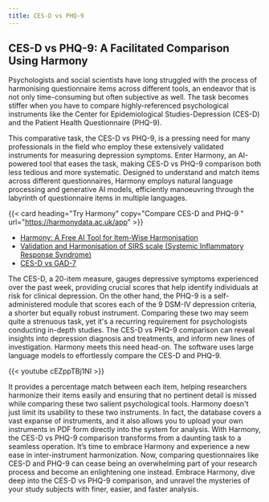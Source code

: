 ```yaml
---
title: CES-D vs PHQ-9
---
```


## CES-D vs PHQ-9: A Facilitated Comparison Using Harmony

Psychologists and social scientists have long struggled with the process of harmonising questionnaire items across different tools, an endeavor that is not only time-consuming but often subjective as well. The task becomes stiffer when you have to compare highly-referenced psychological instruments like the Center for Epidemiological Studies-Depression (CES-D) and the Patient Health Questionnaire (PHQ-9).

This comparative task, the CES-D vs PHQ-9, is a pressing need for many professionals in the field who employ these extensively validated instruments for measuring depression symptoms. Enter Harmony, an AI-powered tool that eases the task, making CES-D vs PHQ-9 comparison both less tedious and more systematic. Designed to understand and match items across different questionnaires, Harmony employs natural language processing and generative AI models, efficiently manoeuvring through the labyrinth of questionnaire items in multiple languages.

{{< card heading="Try Harmony" copy="Compare CES-D and PHQ-9 " url="https://harmonydata.ac.uk/app" >}}



* [Harmony: A Free AI Tool for Item-Wise Harmonisation](/item-harmonisation/harmony-a-free-ai-tool-for-item-wise-harmonisation)
* [Validation and Harmonisation of SIRS scale (Systemic Inflammatory Response Syndrome)](/harmonisation-validation/sirs-scale-systemic-inflammatory-response-syndrome)
* [CES-D vs GAD-7](/ces-d-vs-gad-7)

The CES-D, a 20-item measure, gauges depressive symptoms experienced over the past week, providing crucial scores that help identify individuals at risk for clinical depression. On the other hand, the PHQ-9 is a self-administered module that scores each of the 9 DSM-IV depression criteria, a shorter but equally robust instrument. Comparing these two may seem quite a strenuous task, yet it's a recurring requirement for psychologists conducting in-depth studies. The CES-D vs PHQ-9 comparison can reveal insights into depression diagnosis and treatments, and inform new lines of investigation. Harmony meets this need head-on. The software uses large language models to effortlessly compare the CES-D and PHQ-9.


{{< youtube cEZppTBj1NI >}}



It provides a percentage match between each item, helping researchers harmonize their items easily and ensuring that no pertinent detail is missed while comparing these two salient psychological tools. Harmony doesn't just limit its usability to these two instruments. In fact, the database covers a vast expanse of instruments, and it also allows you to upload your own instruments in PDF form directly into the system for analysis. With Harmony, the CES-D vs PHQ-9 comparison transforms from a daunting task to a seamless operation. It’s time to embrace Harmony and experience a new ease in inter-instrument harmonization. Now, comparing questionnaires like CES-D and PHQ-9 can cease being an overwhelming part of your research process and become an enlightening one instead. Embrace Harmony, dive deep into the CES-D vs PHQ-9 comparison, and unravel the mysteries of your study subjects with finer, easier, and faster analysis.


